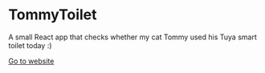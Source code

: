 # TommyToilet

A small React app that checks whether my cat Tommy used his Tuya smart toilet today :)

[Go to website](https://www.tommy-the-cat.de)
